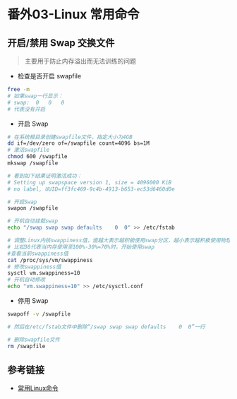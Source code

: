 # 番外03-Linux 常用命令

## 开启/禁用 Swap 交换文件

> 主要用于防止内存溢出而无法训练的问题

- 检查是否开启 swapfile

```bash
free -m
# 如果swap一行显示：
# swap:  0   0   0
# 代表没有开启
```

- 开启 Swap

```bash
# 在系统根目录创建swapfile文件，指定大小为4GB
dd if=/dev/zero of=/swapfile count=4096 bs=1M
# 激活swapfile
chmod 600 /swapfile
mkswap /swapfile

# 看到如下结果证明激活成功：
# Setting up swapspace version 1, size = 4096000 KiB
# no label, UUID=ff3fc469-9c4b-4913-b653-ec53d6460d0e

# 开启Swap
swapon /swapfile

# 开机自动挂载swap
echo "/swap swap swap defaults    0  0" >> /etc/fstab

# 调整Linux内核swappiness值，值越大表示越积极使用swap分区，越小表示越积极使用物理内存
# 比如30代表当内存使用至100%-30%=70%时，开始使用swap
#查看当前swappiness值
cat /proc/sys/vm/swappiness
# 修改swappiness值
sysctl vm.swappiness=10
# 开机自动修改
echo "vm.swappiness=10" >> /etc/sysctl.conf
```

- 停用 Swap

```bash
swapoff -v /swapfile

# 然后在/etc/fstab文件中删除“/swap swap swap defaults    0  0”一行

# 删除swapfile文件
rm /swapfile
```

## 参考链接

- [常用Linux命令](https://www.autodl.com/docs/linux/)